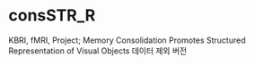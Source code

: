 # consSTR_R
KBRI, fMRI, Project; Memory Consolidation Promotes Structured Representation of Visual Objects
데이터 제외 버전
